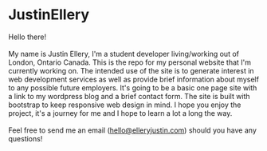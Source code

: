 # JustinEllery
Hello there!
<br>
<br>
My name is Justin Ellery, I'm a student developer living/working out of London, Ontario Canada. 
This is the repo for my personal website that I'm currently working on. The intended use of the site is to generate interest in web development
services as well as provide brief information about myself to any possible future employers. It's going to be a basic one page site with a link 
to my wordpress blog and a brief contact form. The site is built with bootstrap to keep responsive web design in mind. I hope you enjoy the project,
it's a journey for me and I hope to learn a lot a long the way.
<br>
<br>
Feel free to send me an email (hello@elleryjustin.com) should you have any questions!
